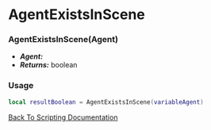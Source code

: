# AgentExistsInScene

### AgentExistsInScene(Agent)
- ***Agent:*** 
- ***Returns:*** boolean

### Usage

```Lua
local resultBoolean = AgentExistsInScene(variableAgent)
```


[Back To Scripting Documentation](../README.md)
